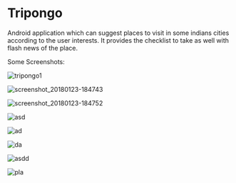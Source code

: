 # Tripongo
Android application which can suggest places to visit in some indians cities according to the user interests. It provides the checklist to take as well with flash news of the place.

Some Screenshots:

![tripongo1](https://user-images.githubusercontent.com/31995471/35307497-0cd459ba-0071-11e8-8a5b-7eaf2b9a0537.jpg)

![screenshot_20180123-184743](https://user-images.githubusercontent.com/31995471/35307498-0ce92c82-0071-11e8-82ab-87769f91aa48.png)

![screenshot_20180123-184752](https://user-images.githubusercontent.com/31995471/35307500-0cfc85b6-0071-11e8-8f81-70049cd17723.png)



![asd](https://user-images.githubusercontent.com/31995471/35307570-3d8582d2-0071-11e8-91be-7ff2ff22c45b.png)

![ad](https://user-images.githubusercontent.com/31995471/35307565-3d18d3e4-0071-11e8-81db-869dc9b7fe34.png)

![da](https://user-images.githubusercontent.com/31995471/35307566-3d2e4f76-0071-11e8-9916-45af987731cd.png)

![asdd](https://user-images.githubusercontent.com/31995471/35307567-3d423ed2-0071-11e8-8a9e-28092f594b40.png)


![pla](https://user-images.githubusercontent.com/31995471/35307568-3d55cb14-0071-11e8-8f3b-3e4369f65612.png)
